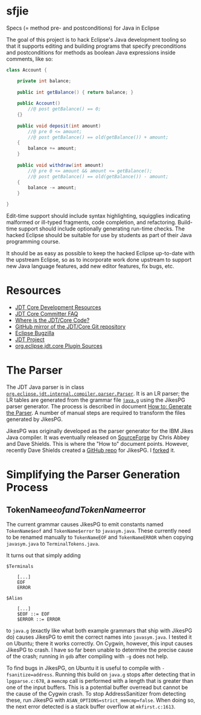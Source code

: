 # sfjie
Specs (= method pre- and postconditions) for Java in Eclipse

The goal of this project is to hack Eclipse's Java development tooling so that it supports editing and building programs that specify preconditions and postconditions for methods as boolean Java expressions inside comments, like so:
```java
class Account {

    private int balance;
    
    public int getBalance() { return balance; }
    
    public Account()
        //@ post getBalance() == 0;
    {}
    
    public void deposit(int amount)
        //@ pre 0 <= amount;
        //@ post getBalance() == old(getBalance()) + amount;
    {
        balance += amount;
    }
    
    public void withdraw(int amount)
        //@ pre 0 <= amount && amount <= getBalance();
        //@ post getBalance() == old(getBalance()) - amount;
    {
        balance -= amount;
    }

}
```
Edit-time support should include syntax highlighting, squigglies indicating malformed or ill-typed fragments, code completion, and refactoring. Build-time support should include optionally generating run-time checks. The hacked Eclipse should be suitable for use by students as part of their Java programming course.

It should be as easy as possible to keep the hacked Eclipse up-to-date with the upstream Eclipse, so as to incorporate work done upstream to support new Java language features, add new editor features, fix bugs, etc.

Resources
=========

- [JDT Core Development Resources](http://www.eclipse.org/jdt/core/dev.php)
- [JDT Core Committer FAQ](http://wiki.eclipse.org/JDT_Core_Committer_FAQ)
- [Where is the JDT/Core Code?](http://wiki.eclipse.org/JDT_Core_Committer_FAQ#Where_is_the_JDT.2FCore_code.3F)
- [GitHub mirror of the JDT/Core Git repository](https://github.com/eclipse/eclipse.jdt.core)
- [Eclipse Bugzilla](https://bugs.eclipse.org/bugs/buglist.cgi?component=Core&product=JDT&resolution=---)
- [JDT Project](https://projects.eclipse.org/projects/eclipse.jdt)
- [org.eclipse.jdt.core Plugin Sources](https://github.com/eclipse/eclipse.jdt.core/tree/master/org.eclipse.jdt.core)

The Parser
==========

The JDT Java parser is in class [`org.eclipse.jdt.internal.compiler.parser.Parser`](https://github.com/eclipse/eclipse.jdt.core/blob/master/org.eclipse.jdt.core/compiler/org/eclipse/jdt/internal/compiler/parser/Parser.java). It is an LR parser; the LR tables are generated from the grammar file [`java.g`](https://github.com/eclipse/eclipse.jdt.core/blob/master/org.eclipse.jdt.core/grammar/java.g) using the JikesPG parser generator. The process is described in document [How to: Generate the Parser](http://www.eclipse.org/jdt/core/howto/generate%20parser/generateParser.html). A number of manual steps are required to transform the files generated by JikesPG.

JikesPG was originally developed as the parser generator for the IBM Jikes Java compiler. It was eventually released on [SourceForge](https://sourceforge.net/projects/jikes/files/Jikes%20Parser%20Generator/) by Chris Abbey and Dave Shields. This is where the "How to" document points. However, recently Dave Shields created a [GitHub repo](https://github.com/daveshields/jikespg) for JikesPG. I [forked](https://github.com/btj/jikespg) it.

Simplifying the Parser Generation Process
=========================================

TokenName$eof and TokenName$error
---------------------------------

The current grammar causes JikesPG to emit constants named `TokenName$eof` and `TokenName$error` to `javasym.java`. These currently need to be renamed manually to `TokenNameEOF` and `TokenNameERROR` when copying `javasym.java` to `TerminalTokens.java`.

It turns out that simply adding
```
$Terminals

    [...]
    EOF
    ERROR

$Alias

    [...]
    $EOF ::= EOF
    $ERROR ::= ERROR
```
to `java.g` (exactly like what both example grammars that ship with JikesPG do) causes JikesPG to emit the correct names into `javasym.java`. I tested it on Ubuntu; there it works correctly. On Cygwin, however, this input causes JikesPG to crash. I have so far been unable to determine the precise cause of the crash; running in `gdb` after compiling with `-g` does not help.

To find bugs in JikesPG, on Ubuntu it is useful to compile with `-fsanitize=address`. Running this build on `java.g` stops after detecting that in `lpgparse.c:678`, a `memcmp` call is performed with a length that is greater than one of the input buffers. This is a potential buffer overread but cannot be the cause of the Cygwin crash. To stop AddressSanitizer from detecting these, run JikesPG with `ASAN_OPTIONS=strict_memcmp=false`. When doing so, the next error detected is a stack buffer overflow at `mkfirst.c:1613`.
